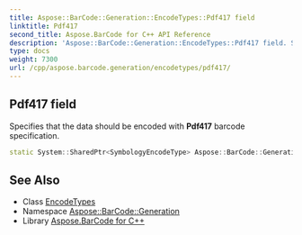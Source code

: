 ```yaml
---
title: Aspose::BarCode::Generation::EncodeTypes::Pdf417 field
linktitle: Pdf417
second_title: Aspose.BarCode for C++ API Reference
description: 'Aspose::BarCode::Generation::EncodeTypes::Pdf417 field. Specifies that the data should be encoded with Pdf417 barcode specification in C++.'
type: docs
weight: 7300
url: /cpp/aspose.barcode.generation/encodetypes/pdf417/
---
```

## Pdf417 field


Specifies that the data should be encoded with **Pdf417** barcode specification.

```cpp
static System::SharedPtr<SymbologyEncodeType> Aspose::BarCode::Generation::EncodeTypes::Pdf417
```

## See Also

* Class [EncodeTypes](../)
* Namespace [Aspose::BarCode::Generation](../../)
* Library [Aspose.BarCode for C++](../../../)
